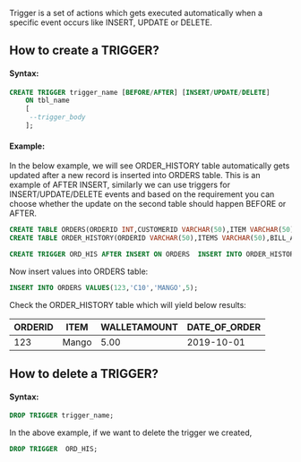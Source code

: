 
Trigger is a set of actions which gets executed automatically when a specific event occurs like INSERT, UPDATE or DELETE.

## How to create a TRIGGER?

#### Syntax:
```sql
CREATE TRIGGER trigger_name [BEFORE/AFTER] [INSERT/UPDATE/DELETE]
    ON tbl_name 
    [
     --trigger_body
    ];
```

#### Example:
In the below example, we will see ORDER_HISTORY table automatically gets updated after a new record is inserted into ORDERS table. This is an example of AFTER INSERT, similarly we can use triggers for INSERT/UPDATE/DELETE events and based on the requirement you can choose whether the update on the second table should happen BEFORE or AFTER.

```sql
CREATE TABLE ORDERS(ORDERID INT,CUSTOMERID VARCHAR(50),ITEM VARCHAR(50),BILL_AMOUNT DECIMAL(10,2));
CREATE TABLE ORDER_HISTORY(ORDERID VARCHAR(50),ITEMS VARCHAR(50),BILL_AMOUNT DECIMAL(10,2),DATE_OF_ORDER DATE);
```
```sql
CREATE TRIGGER ORD_HIS AFTER INSERT ON ORDERS  INSERT INTO ORDER_HISTORY values( new.ORDERID,new.ITEM,new.BILL_AMOUNT,NOW());
```
Now insert values into ORDERS table:
```sql
INSERT INTO ORDERS VALUES(123,'C10','MANGO',5);
```
Check the ORDER_HISTORY table which will yield below results:

|ORDERID|ITEM|WALLETAMOUNT|DATE_OF_ORDER|
|---|---|---|---|
|123|Mango|5.00|2019-10-01|

## How to delete a TRIGGER?

#### Syntax: 
```sql
DROP TRIGGER trigger_name;
```
In the above example, if we want to delete the trigger we created,
```sql 
DROP TRIGGER  ORD_HIS;
```
